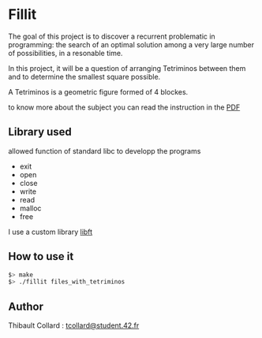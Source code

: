# Fillit

The goal of this project is to discover a recurrent problematic in programming:
the search of an optimal solution among a very large number of possibilities, in
a resonable time.

In this project, it will be a question of arranging Tetriminos between them and
to determine the smallest square possible.

A Tetriminos is a geometric figure formed of 4 blockes.

to know more about the subject you can read the instruction in the
[PDF](https://github.com/tcollard/fillit/tree/master/PDF/fillit.fr.pdf)

## Library used

allowed function of standard libc to developp the programs
+ exit
+ open
+ close
+ write
+ read
+ malloc
+ free

I use a custom library [libft](https://github.com/tcollard/libft)

## How to use it

```bash
$> make
$> ./fillit files_with_tetriminos
```

## Author

Thibault Collard : tcollard@student.42.fr 
